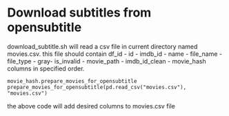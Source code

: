 # Download subtitles from opensubtitle
download_subtitle.sh will read a csv file in current directory named movies.csv. this file should contain 
df_id - id - imdb_id -  name - file_name -  file_type - gray-  is_invalid - movie_path - imdb_id_clean - movie_hash
columns in specified order. 

<code>movie_hash.prepare_movies_for_opensubtitle
prepare_movies_for_opensubtitle(pd.read_csv("movies.csv"), "movies.csv")
</code> 

the above code will add desired columns to movies.csv file